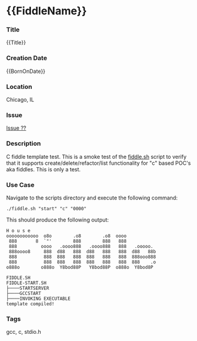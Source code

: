 {{FiddleName}}
======

### Title

{{Title}}


### Creation Date

{{BornOnDate}}


### Location

Chicago, IL


### Issue

[Issue ??](https://github.com/bradyhouse/house/issues/??)


### Description

C fiddle template test.  This is a smoke test of the [fiddle.sh](../../scripts/fiddle.sh) script to verify that
it supports create/delete/refactor/list functionality for "c" based POC's aka fiddles. This is only a test.


### Use Case

Navigate to the scripts directory and execute the following command:

    ./fiddle.sh "start" "c" "0000"
    
This should produce the following output:

    H o u s e
    oooooooooooo  o8o        .o8        .o8  oooo
     888       8  `"'        888        888   888
     888         oooo   .oooo888   .oooo888   888   .ooooo.
     888oooo8     888  d88   888  d88   888   888  d88   88b
     888          888  888   888  888   888   888  888ooo888
     888          888  888   888  888   888   888  888    .o
    o888o        o888o  Y8bod88P   Y8bod88P  o888o  Y8bod8P
    
    FIDDLE.SH
    FIDDLE-START.SH
    ├────STARTSERVER
    ├────GCCSTART
    ├────INVOKING EXECUTABLE
    template compiled!


### Tags

gcc, c, stdio.h
